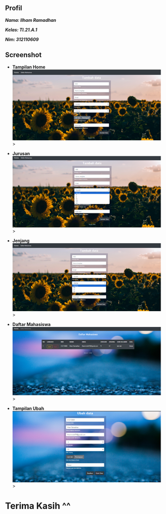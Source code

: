 ## Profil
**_<p>Nama: Ilham Ramadhan</p>_**
**_<p>Kelas: TI.21.A.1</p>_**
**_<p>Nim: 312110609</p>_**


## Screenshot

- **Tampilan Home**
![Tampilan Home](ss/1.png)>

- **Jurusan**
![Jurusan](ss/2.png)>

- **Jenjang**
![Jenjang](ss/3.png)>

- **Daftar Mahasiswa**
![Daftar Mahasiswa](ss/4.png)>

- **Tampilan Ubah**
![Tampilan Ubah](ss/5.png)>


# Terima Kasih ^^